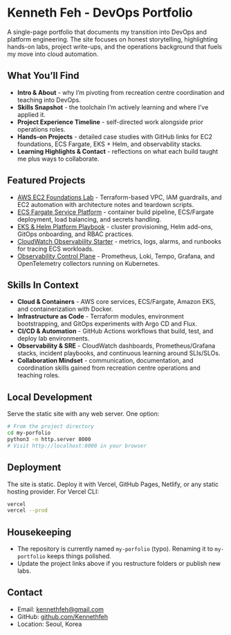 # Kenneth Feh - DevOps Portfolio

A single-page portfolio that documents my transition into DevOps and platform engineering. The site focuses on honest storytelling, highlighting hands-on labs, project write-ups, and the operations background that fuels my move into cloud automation.

## What You’ll Find
- **Intro & About** - why I’m pivoting from recreation centre coordination and teaching into DevOps.
- **Skills Snapshot** - the toolchain I’m actively learning and where I’ve applied it.
- **Project Experience Timeline** - self-directed work alongside prior operations roles.
- **Hands-on Projects** - detailed case studies with GitHub links for EC2 foundations, ECS Fargate, EKS + Helm, and observability stacks.
- **Learning Highlights & Contact** - reflections on what each build taught me plus ways to collaborate.

## Featured Projects
- [AWS EC2 Foundations Lab](https://github.com/Kennethfeh/devops-journey/tree/main/project-1-foundation) - Terraform-based VPC, IAM guardrails, and EC2 automation with architecture notes and teardown scripts.
- [ECS Fargate Service Platform](https://github.com/Kennethfeh/devops-journey/tree/main/project-2-containers) - container build pipeline, ECS/Fargate deployment, load balancing, and secrets handling.
- [EKS & Helm Platform Playbook](https://github.com/Kennethfeh/devops-journey/tree/main/project-3-kurbernetes) - cluster provisioning, Helm add-ons, GitOps onboarding, and RBAC practices.
- [CloudWatch Observability Starter](https://github.com/Kennethfeh/devops-journey/tree/main/projecct-4-monitoring) - metrics, logs, alarms, and runbooks for tracing ECS workloads.
- [Observability Control Plane](https://github.com/Kennethfeh/devops-journey/tree/main/project-5-monitoring-advanced) - Prometheus, Loki, Tempo, Grafana, and OpenTelemetry collectors running on Kubernetes.

## Skills In Context
- **Cloud & Containers** - AWS core services, ECS/Fargate, Amazon EKS, and containerization with Docker.
- **Infrastructure as Code** - Terraform modules, environment bootstrapping, and GitOps experiments with Argo CD and Flux.
- **CI/CD & Automation** - GitHub Actions workflows that build, test, and deploy lab environments.
- **Observability & SRE** - CloudWatch dashboards, Prometheus/Grafana stacks, incident playbooks, and continuous learning around SLIs/SLOs.
- **Collaboration Mindset** - communication, documentation, and coordination skills gained from recreation centre operations and teaching roles.

## Local Development
Serve the static site with any web server. One option:

```bash
# From the project directory
cd my-porfolio
python3 -m http.server 8000
# Visit http://localhost:8000 in your browser
```

## Deployment
The site is static. Deploy it with Vercel, GitHub Pages, Netlify, or any static hosting provider. For Vercel CLI:

```bash
vercel
vercel --prod
```

## Housekeeping
- The repository is currently named `my-porfolio` (typo). Renaming it to `my-portfolio` keeps things polished.
- Update the project links above if you restructure folders or publish new labs.

## Contact
- Email: [kennethfeh@gmail.com](mailto:kennethfeh@gmail.com)
- GitHub: [github.com/Kennethfeh](https://github.com/Kennethfeh)
- Location: Seoul, Korea
